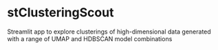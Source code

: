 # stClusteringScout
Streamlit app to explore clusterings of high-dimensional data generated with a range of  UMAP and HDBSCAN model combinations
